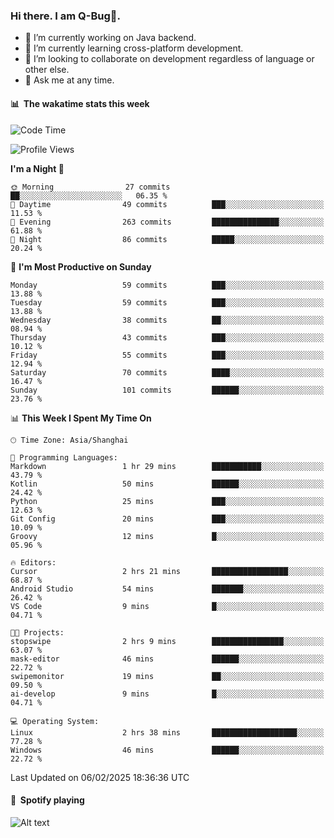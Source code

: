 ### Hi there. I am Q-Bug🐞.

- 🔭 I’m currently working on Java backend.
- 🌱 I’m currently learning cross-platform development.
- 👯 I’m looking to collaborate on development regardless of language or other else.
- 💬 Ask me at any time.

#### 📊 &nbsp;**The wakatime stats this week**  
<!--START_SECTION:waka-->
![Code Time](http://img.shields.io/badge/Code%20Time-238%20hrs%2050%20mins-blue)

![Profile Views](http://img.shields.io/badge/Profile%20Views-0-blue)

**I'm a Night 🦉** 

```text
🌞 Morning                27 commits          ██░░░░░░░░░░░░░░░░░░░░░░░   06.35 % 
🌆 Daytime                49 commits          ███░░░░░░░░░░░░░░░░░░░░░░   11.53 % 
🌃 Evening                263 commits         ███████████████░░░░░░░░░░   61.88 % 
🌙 Night                  86 commits          █████░░░░░░░░░░░░░░░░░░░░   20.24 % 
```
📅 **I'm Most Productive on Sunday** 

```text
Monday                   59 commits          ███░░░░░░░░░░░░░░░░░░░░░░   13.88 % 
Tuesday                  59 commits          ███░░░░░░░░░░░░░░░░░░░░░░   13.88 % 
Wednesday                38 commits          ██░░░░░░░░░░░░░░░░░░░░░░░   08.94 % 
Thursday                 43 commits          ███░░░░░░░░░░░░░░░░░░░░░░   10.12 % 
Friday                   55 commits          ███░░░░░░░░░░░░░░░░░░░░░░   12.94 % 
Saturday                 70 commits          ████░░░░░░░░░░░░░░░░░░░░░   16.47 % 
Sunday                   101 commits         ██████░░░░░░░░░░░░░░░░░░░   23.76 % 
```


📊 **This Week I Spent My Time On** 

```text
🕑︎ Time Zone: Asia/Shanghai

💬 Programming Languages: 
Markdown                 1 hr 29 mins        ███████████░░░░░░░░░░░░░░   43.79 % 
Kotlin                   50 mins             ██████░░░░░░░░░░░░░░░░░░░   24.42 % 
Python                   25 mins             ███░░░░░░░░░░░░░░░░░░░░░░   12.63 % 
Git Config               20 mins             ███░░░░░░░░░░░░░░░░░░░░░░   10.09 % 
Groovy                   12 mins             █░░░░░░░░░░░░░░░░░░░░░░░░   05.96 % 

🔥 Editors: 
Cursor                   2 hrs 21 mins       █████████████████░░░░░░░░   68.87 % 
Android Studio           54 mins             ███████░░░░░░░░░░░░░░░░░░   26.42 % 
VS Code                  9 mins              █░░░░░░░░░░░░░░░░░░░░░░░░   04.71 % 

🐱‍💻 Projects: 
stopswipe                2 hrs 9 mins        ████████████████░░░░░░░░░   63.07 % 
mask-editor              46 mins             ██████░░░░░░░░░░░░░░░░░░░   22.72 % 
swipemonitor             19 mins             ██░░░░░░░░░░░░░░░░░░░░░░░   09.50 % 
ai-develop               9 mins              █░░░░░░░░░░░░░░░░░░░░░░░░   04.71 % 

💻 Operating System: 
Linux                    2 hrs 38 mins       ███████████████████░░░░░░   77.28 % 
Windows                  46 mins             ██████░░░░░░░░░░░░░░░░░░░   22.72 % 
```


 Last Updated on 06/02/2025 18:36:36 UTC
<!--END_SECTION:waka-->

#### 🎵 &nbsp;**Spotify playing**  
![Alt text](https://spotify-recently-played-readme.vercel.app/api?user=e5y1o4x7kdt9kf2blu4wvmb4s&unique={true|1|on|yes})
